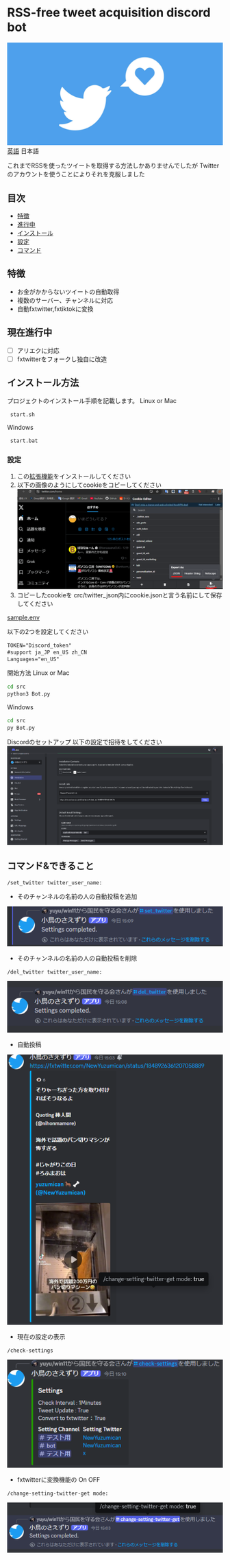# RSS-free tweet acquisition discord bot
![banner](./img/Twitter.jpg)
[英語](./README.md) 日本語

これまでRSSを使ったツイートを取得する方法しかありませんでしたが
Twitterのアカウントを使うことによりそれを克服しました
## 目次
- [特徴](#特徴)
- [進行中](#現在進行中)
- [インストール](#インストール方法)
- [設定](#設定)
- [コマンド](#コマンドできること)
## 特徴

- お金がかからないツイートの自動取得
- 複数のサーバー、チャンネルに対応
-  自動fxtwitter,fxtiktokに変換

## 現在進行中

 - [ ] アリエクに対応
 - [ ] fxtwitterをフォークし独自に改造

## インストール方法

プロジェクトのインストール手順を記載します。
Linux or Mac
```bash
 start.sh
```
Windows
```bash
 start.bat
```
### 設定
1. この[拡張機能](https://chromewebstore.google.com/detail/cookie-editor/hlkenndednhfkekhgcdicdfddnkalmdm)をインストールしてください
2. 以下の画像のようにしてcookieをコピーしてください
![image](./img/cookie.png)
3. コピーしたcookieを crc/twitter_json内にcookie.jsonと言う名前にして保存してください

[sample.env](./src/sample.env)

以下の2つを設定してください
```dotenv
TOKEN="Discord_token"
#support ja_JP en_US zh_CN
Languages="en_US"
```

開始方法
Linux or Mac
```bash
cd src 
python3 Bot.py
```
Windows
```bash
cd src
py Bot.py
```
Discordのセットアップ
以下の設定で招待をしてください
![discord](./img/Setup_2.png)
## コマンド&できること
```
/set_twitter twitter_user_name:
```
- そのチャンネルの名前の人の自動投稿を追加

![command](img/set_command.png)
- そのチャンネルの名前の人の自動投稿を削除
```
/del_twitter twitter_user_name:
```
![command](img/del_command.png)

- 自動投稿

![command](img/auto_say.png)

- 現在の設定の表示
```
/check-settings 
```
![command](img/check_command.png)

- fxtwitterに変換機能の On OFF
```
/change-setting-twitter-get mode:
```
![command](img/command_1.png)
